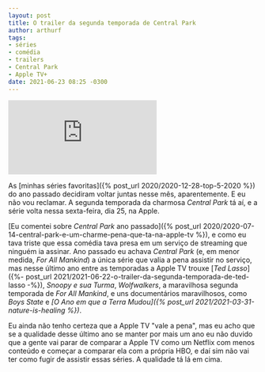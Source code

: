 ```yaml
---
layout: post
title: O trailer da segunda temporada de Central Park
author: arthurf
tags:
- séries
- comédia
- trailers
- Central Park
- Apple TV+
date: 2021-06-23 08:25 -0300
---
```

<iframe class="full-width" src="https://www.youtube-nocookie.com/embed/-PkRVGeYh84" title="Reprodutor de vídeos do YouTube" frameborder="0" allow="accelerometer; autoplay; clipboard-write; encrypted-media; gyroscope; picture-in-picture" allowfullscreen></iframe>

As [minhas séries favoritas]({% post_url 2020/2020-12-28-top-5-2020 %}) do ano passado decidiram voltar juntas nesse mês, aparentemente. E eu não vou reclamar. A segunda temporada da charmosa *Central Park* tá aí, e a série volta nessa sexta-feira, dia 25, na Apple.

[Eu comentei sobre *Central Park* ano passado]({% post_url 2020/2020-07-14-central-park-e-um-charme-pena-que-ta-na-apple-tv %}), e como eu tava triste que essa comédia tava presa em um serviço de streaming que ninguém ia assinar. Ano passado eu achava *Central Park* (e, em menor medida, *For All Mankind*) a única série que valia a pena assistir no serviço, mas nesse último ano entre as temporadas a Apple TV trouxe [*Ted Lasso*]({%- post_url 2021/2021-06-22-o-trailer-da-segunda-temporada-de-ted-lasso -%}), *Snoopy e sua Turma*, *Wolfwalkers*, a maravilhosa segunda temporada de *For All Mankind*, e uns documentários maravilhosos, como *Boys State* e *[O Ano em que a Terra Mudou]({% post_url 2021/2021-03-31-nature-is-healing %})*.

Eu ainda não tenho certeza que a Apple TV "vale a pena", mas eu acho que se a qualidade desse último ano se manter por mais um ano eu não duvido que a gente vai parar de comparar a Apple TV como um Netflix com menos conteúdo e começar a comparar ela com a própria HBO, e daí sim não vai ter como fugir de assistir essas séries. A qualidade tá lá em cima.

